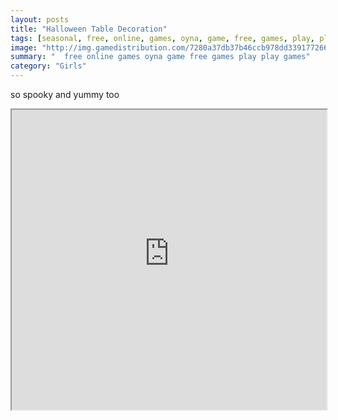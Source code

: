 ```yaml
---
layout: posts
title: "Halloween Table Decoration"
tags: [seasonal, free, online, games, oyna, game, free, games, play, play, games]
image: "http://img.gamedistribution.com/7280a37db37b46ccb978dd3391772664.jpg"
summary: "  free online games oyna game free games play play games"
category: "Girls"
---
```


so spooky and yummy too

<iframe width="100%" height="480px;" src="http://flash.gamedistribution.com?game=7280a37db37b46ccb978dd3391772664"></iframe>